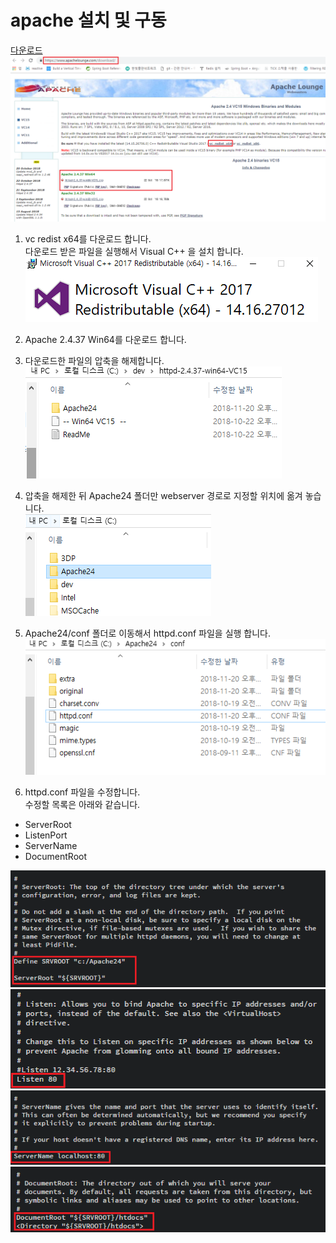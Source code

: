 
# apache 설치 및 구동
[다운로드](https://www.apachelounge.com/download/)  
![apache](https://github.com/ixtears23/docs/blob/master/webserver/apache/img/apache01.PNG?raw=true)  

1. vc redist x64를 다운로드 합니다.  
  다운로드 받은 파일을 실행해서 Visual C++ 을 설치 합니다.  
  ![apache](https://github.com/ixtears23/docs/blob/master/webserver/apache/img/apache02.PNG?raw=true)  

2. Apache 2.4.37 Win64를 다운로드 합니다.  
3. 다운로드한 파일의 압축을 해제합니다.  
![apache](https://github.com/ixtears23/docs/blob/master/webserver/apache/img/apache07.PNG?raw=true)  

4. 압축을 해제한 뒤 Apache24 폴더만 webserver 경로로 지정할 위치에 옮겨 놓습니다.  
![apache](https://github.com/ixtears23/docs/blob/master/webserver/apache/img/apache08.PNG?raw=true)  

5. Apache24/conf 폴더로 이동해서 httpd.conf 파일을 실행 합니다.  
![apache](https://github.com/ixtears23/docs/blob/master/webserver/apache/img/apache09.PNG?raw=true)

6. httpd.conf 파일을 수정합니다.  
수정할 목록은 아래와 같습니다.
 - ServerRoot  
 - ListenPort
 - ServerName
 - DocumentRoot


![apache](https://github.com/ixtears23/docs/blob/master/webserver/apache/img/apache03.PNG?raw=true)
![apache](https://github.com/ixtears23/docs/blob/master/webserver/apache/img/apache04.PNG?raw=true)
![apache](https://github.com/ixtears23/docs/blob/master/webserver/apache/img/apache05.PNG?raw=true)
![apache](https://github.com/ixtears23/docs/blob/master/webserver/apache/img/apache06.PNG?raw=true)
